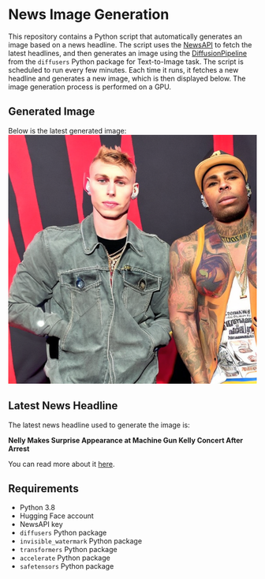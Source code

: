 # News Image Generation
This repository contains a Python script that automatically generates an image based on a news headline. The script uses the [NewsAPI](https://newsapi.org/) to fetch the latest headlines, and then generates an image using the [DiffusionPipeline](https://github.com/huggingface/diffusers) from the `diffusers` Python package for Text-to-Image task.
The script is scheduled to run every few minutes. Each time it runs, it fetches a new headline and generates a new image, which is then displayed below. The image generation process is performed on a GPU.

## Generated Image
Below is the latest generated image:
![Generated Image](image.png)

## Latest News Headline
The latest news headline used to generate the image is:

**Nelly Makes Surprise Appearance at Machine Gun Kelly Concert After Arrest**

You can read more about it [here](https://news.google.com/rss/articles/CBMikgFBVV95cUxPcFFYclFVd08wM21uSDRzSkEzQzBxQjdyVE1YZ25hLWRKY3dBb2w2Yl9uWDllZE5NZDNzSjdyUTVyLXBodVVwakVqMktxaDZ1RGZTQVMza2M4QlhHbDloWmU3MFl3eUtHX2FoSDB0VGp0Z1ZWTG0zdGwxWk1aSWhqTVZFeFFmNDl5OWNhdE9GVjk4Z9IBkgFBVV95cUxPR1dlVE5raWw1bzNNNmpJUFJXRVczVmNxanFId25jRFdVTzkzYzAzcXpraWdINXRXemxLZHJCdmhFUzZSZ2NVNjNPSm9vdnZlVWVOcDRCNHlFWkwwazJuX3dlY0c4dmFqY3ozV1NQcUlxb282VnpSOGlHcTVURmJ3MlE0WU5CQ2dkd2kzM050TF82Zw?oc=5).

## Requirements
- Python 3.8
- Hugging Face account
- NewsAPI key
- `diffusers` Python package
- `invisible_watermark` Python package
- `transformers` Python package
- `accelerate` Python package
- `safetensors` Python package
